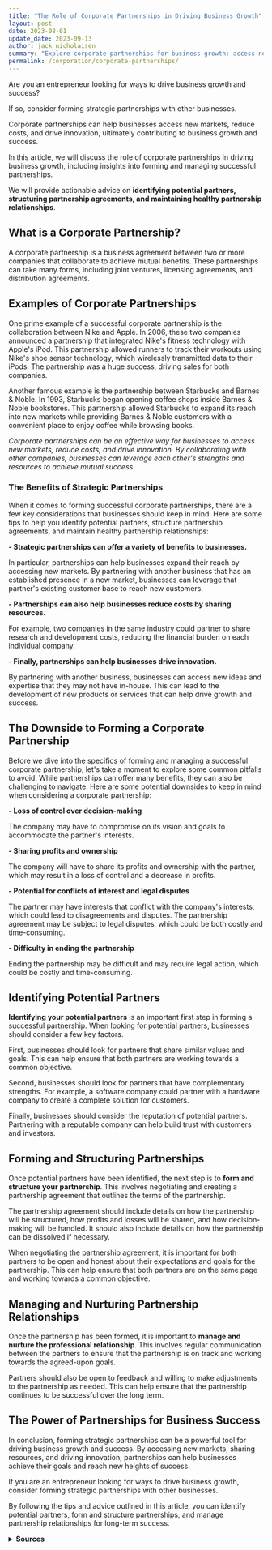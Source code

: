 ```yaml
---
title: "The Role of Corporate Partnerships in Driving Business Growth"
layout: post
date: 2023-08-01
update_date: 2023-09-13
author: jack_nicholaisen
summary: "Explore corporate partnerships for business growth: access new markets, reduce costs, and drive innovation. Boost success with the right partners!"
permalink: /corporation/corporate-partnerships/
---
```


Are you an entrepreneur looking for ways to drive business growth and success? 

If so, consider forming strategic partnerships with other businesses.

Corporate partnerships can help businesses access new markets, reduce costs, and drive innovation, ultimately contributing to business growth and success.

In this article, we will discuss the role of corporate partnerships in driving business growth, including insights into forming and managing successful partnerships.

We will provide actionable advice on **identifying potential partners, structuring partnership agreements, and maintaining healthy partnership relationships**.

## What is a Corporate Partnership?

A corporate partnership is a business agreement between two or more companies that collaborate to achieve mutual benefits. These partnerships can take many forms, including joint ventures, licensing agreements, and distribution agreements.

## Examples of Corporate Partnerships

One prime example of a successful corporate partnership is the collaboration between Nike and Apple. In 2006, these two companies announced a partnership that integrated Nike's fitness technology with Apple's iPod. This partnership allowed runners to track their workouts using Nike's shoe sensor technology, which wirelessly transmitted data to their iPods. The partnership was a huge success, driving sales for both companies.

Another famous example is the partnership between Starbucks and Barnes & Noble. In 1993, Starbucks began opening coffee shops inside Barnes & Noble bookstores. This partnership allowed Starbucks to expand its reach into new markets while providing Barnes & Noble customers with a convenient place to enjoy coffee while browsing books.

*Corporate partnerships can be an effective way for businesses to access new markets, reduce costs, and drive innovation. By collaborating with other companies, businesses can leverage each other's strengths and resources to achieve mutual success.*

### The Benefits of Strategic **Partnerships**

When it comes to forming successful corporate partnerships, there are a few key considerations that businesses should keep in mind. Here are some tips to help you identify potential partners, structure partnership agreements, and maintain healthy partnership relationships:

**-   Strategic partnerships can offer a variety of benefits to businesses.** 

In particular, partnerships can help businesses expand their reach by accessing new markets. By partnering with another business that has an established presence in a new market, businesses can leverage that partner's existing customer base to reach new customers.

**-   Partnerships can also help businesses reduce costs by sharing resources.** 

For example, two companies in the same industry could partner to share research and development costs, reducing the financial burden on each individual company.

**-   Finally, partnerships can help businesses drive innovation.**

By partnering with another business, businesses can access new ideas and expertise that they may not have in-house. This can lead to the development of new products or services that can help drive growth and success.

## The Downside to Forming a Corporate Partnership

Before we dive into the specifics of forming and managing a successful corporate partnership, let's take a moment to explore some common pitfalls to avoid. While partnerships can offer many benefits, they can also be challenging to navigate. Here are some potential downsides to keep in mind when considering a corporate partnership:

**-   Loss of control over decision-making** 

The company may have to compromise on its vision and goals to accommodate the partner's interests.

**-   Sharing profits and ownership**

The company will have to share its profits and ownership with the partner, which may result in a loss of control and a decrease in profits.

**-   Potential for conflicts of interest and legal disputes**

The partner may have interests that conflict with the company's interests, which could lead to disagreements and disputes. The partnership agreement may be subject to legal disputes, which could be both costly and time-consuming.

**-   Difficulty in ending the partnership**

Ending the partnership may be difficult and may require legal action, which could be costly and time-consuming.

## Identifying Potential Partners

**Identifying your potential partners** is an important first step in forming a successful partnership. When looking for potential partners, businesses should consider a few key factors.

First, businesses should look for partners that share similar values and goals. This can help ensure that both partners are working towards a common objective.

Second, businesses should look for partners that have complementary strengths. For example, a software company could partner with a hardware company to create a complete solution for customers.

Finally, businesses should consider the reputation of potential partners. Partnering with a reputable company can help build trust with customers and investors.

## Forming and Structuring Partnerships

Once potential partners have been identified, the next step is to **form and structure your partnership**. This involves negotiating and creating a partnership agreement that outlines the terms of the partnership.

The partnership agreement should include details on how the partnership will be structured, how profits and losses will be shared, and how decision-making will be handled. It should also include details on how the partnership can be dissolved if necessary.

When negotiating the partnership agreement, it is important for both partners to be open and honest about their expectations and goals for the partnership. This can help ensure that both partners are on the same page and working towards a common objective.

## Managing and Nurturing Partnership Relationships

Once the partnership has been formed, it is important to **manage and nurture the professional relationship**. This involves regular communication between the partners to ensure that the partnership is on track and working towards the agreed-upon goals.

Partners should also be open to feedback and willing to make adjustments to the partnership as needed. This can help ensure that the partnership continues to be successful over the long term.

## The Power of Partnerships for Business Success

In conclusion, forming strategic partnerships can be a powerful tool for driving business growth and success. By accessing new markets, sharing resources, and driving innovation, partnerships can help businesses achieve their goals and reach new heights of success.

If you are an entrepreneur looking for ways to drive business growth, consider forming strategic partnerships with other businesses.

By following the tips and advice outlined in this article, you can identify potential partners, form and structure partnerships, and manage partnership relationships for long-term success.
 
<details>
<summary><b>Sources</b></summary>
<br>
<ul>
<li><a href="https://www.forbes.com/sites/forbestechcouncil/2023/03/08/the-keys-to-2023-strategic-partnerships-scalable-integration-and-digital-transformation/?sh=5ef834d6448e">Forbes</a></li>
<li><a href="https://www.inc.com/john-discala/5-reasons-why-you-should-team-up-with-another-business.html">Inc.</a></li>
<li><a href="https://hbr.org/2022/07/what-makes-innovation-partnerships-succeed">Harvard Business Review</a></li>
</ul>
</details>
